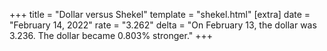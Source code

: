 +++
title = "Dollar versus Shekel"
template = "shekel.html"
[extra]
date = "February 14, 2022"
rate = "3.262"
delta = "On February 13, the dollar was 3.236. The dollar became 0.803% stronger."
+++
